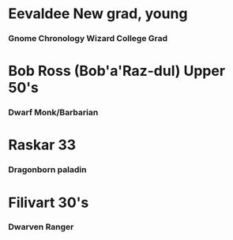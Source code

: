 
# Eevaldee New grad, young
### Gnome Chronology Wizard College Grad



# Bob Ross (Bob'a'Raz-dul) Upper 50's
### Dwarf Monk/Barbarian

# Raskar 33
### Dragonborn paladin

# Filivart 30's
### Dwarven Ranger

